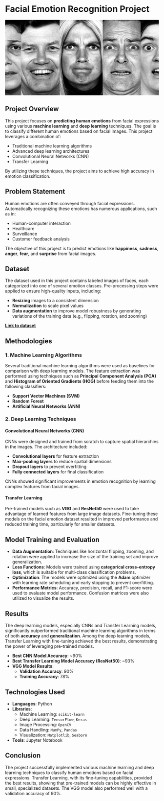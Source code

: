 # Facial Emotion Recognition Project
![alt text](image.png)



## Project Overview
This project focuses on **predicting human emotions** from facial expressions using various **machine learning** and **deep learning** techniques. The goal is to classify different human emotions based on facial images. This project leverages a combination of:

- Traditional machine learning algorithms
- Advanced deep learning architectures
- Convolutional Neural Networks (CNN)
- Transfer Learning

By utilizing these techniques, the project aims to achieve high accuracy in emotion classification.

## Problem Statement
Human emotions are often conveyed through facial expressions. Automatically recognizing these emotions has numerous applications, such as in:

- Human-computer interaction
- Healthcare
- Surveillance
- Customer feedback analysis

The objective of this project is to predict emotions like **happiness**, **sadness**, **anger**, **fear**, and **surprise** from facial images.

## Dataset
The dataset used in this project contains labeled images of faces, each categorized into one of several emotion classes. Pre-processing steps were applied to ensure high-quality inputs, including:

- **Resizing** images to a consistent dimension
- **Normalization** to scale pixel values
- **Data augmentation** to improve model robustness by generating variations of the training data (e.g., flipping, rotation, and zooming)

**[Link to dataset](https://www.kaggle.com/datasets/msambare/fer2013)**  

## Methodologies
### 1. Machine Learning Algorithms
Several traditional machine learning algorithms were used as baselines for comparison with deep learning models. The feature extraction was performed using techniques such as **Principal Component Analysis (PCA)** and **Histogram of Oriented Gradients (HOG)** before feeding them into the following classifiers:

- **Support Vector Machines (SVM)**
- **Random Forest**
- **Artificial Neural Networks (ANN)**

### 2. Deep Learning Techniques
#### Convolutional Neural Networks (CNN)
CNNs were designed and trained from scratch to capture spatial hierarchies in the images. The architecture included:

- **Convolutional layers** for feature extraction
- **Max-pooling layers** to reduce spatial dimensions
- **Dropout layers** to prevent overfitting
- **Fully connected layers** for final classification

CNNs showed significant improvements in emotion recognition by learning complex features from facial images.

#### Transfer Learning
Pre-trained models such as **VGG** and **ResNet50** were used to take advantage of learned features from large image datasets. Fine-tuning these models on the facial emotion dataset resulted in improved performance and reduced training time, particularly for smaller datasets.

## Model Training and Evaluation
- **Data Augmentation**: Techniques like horizontal flipping, zooming, and rotation were applied to increase the size of the training set and improve generalization.
- **Loss Functions**: Models were trained using **categorical cross-entropy loss**, which is suitable for multi-class classification problems.
- **Optimization**: The models were optimized using the **Adam** optimizer with learning rate scheduling and early stopping to prevent overfitting.
- **Performance Metrics**: Accuracy, precision, recall, and F1-score were used to evaluate model performance. Confusion matrices were also utilized to visualize the results.

## Results
The deep learning models, especially CNNs and Transfer Learning models, significantly outperformed traditional machine learning algorithms in terms of both **accuracy** and **generalization**. Among the deep learning models, Transfer Learning with fine-tuning achieved the best results, demonstrating the power of leveraging pre-trained models.

- **Best CNN Model Accuracy**: ~90%
- **Best Transfer Learning Model Accuracy (ResNet50)**: ~93%
- **VGG Model Results**:
  - **Validation Accuracy**: 90%
  - **Training Accuracy**: 78%

## Technologies Used
- **Languages**: Python
- **Libraries**:
  - Machine Learning: `scikit-learn`
  - Deep Learning: `TensorFlow`, `Keras`
  - Image Processing: `OpenCV`
  - Data Handling: `NumPy`, `Pandas`
  - Visualization: `Matplotlib`, `Seaborn`
- **Tools**: Jupyter Notebook

## Conclusion
The project successfully implemented various machine learning and deep learning techniques to classify human emotions based on facial expressions. Transfer Learning, with its fine-tuning capabilities, provided the best results, showing that pre-trained models can be highly effective in small, specialized datasets. The VGG model also performed well with a validation accuracy of 90%.



